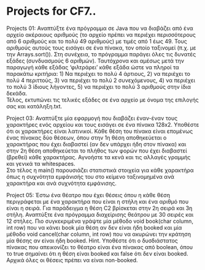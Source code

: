 # Projects for CF7..

Projects 01:  Αναπτύξτε ένα πρόγραμμα σε Java που να διαβάζει από ένα αρχείο ακέραιους 
αριθμούς  (το αρχείο πρέπει να περιέχει περισσότερους από 6 αριθμούς και το πολύ 
49 αριθμούς) με τιμές από 1 έως 49. Τους αριθμούς αυτούς τους εισάγει σε ένα 
πίνακα, τον οποίο ταξινομεί (π.χ. με την Arrays.sort()). Στη συνέχεια, το πρόγραμμα 
παράγει όλες τις δυνατές εξάδες (συνδυασμούς 6 αριθμών). Ταυτόχρονα και αμέσως 
μετά την παραγωγή κάθε εξάδας  ‘φιλτράρει’ κάθε εξάδα ώστε να πληροί τα 
παρακάτω κριτήρια: 1) Να περιέχει το πολύ 4 άρτιους, 2) να περιέχει το πολύ 4 
περιττούς, 3) να περιέχει το πολύ 2 συνεχόμενους, 4) να περιέχει το πολύ 3 ίδιους 
λήγοντες, 5) να περιέχει το πολύ 3 αριθμούς στην ίδια δεκάδα.  
Τέλος, εκτυπώνει τις τελικές εξάδες σε ένα αρχείο με όνομα της επιλογής σας και 
κατάληξη.txt. 

 Project 03:  Αναπτύξτε μία εφαρμογή που διαβάζει έναν-έναν τους χαρακτήρες ενός αρχείου και 
τους εισάγει σε ένα πίνακα 128x2. Υποθέστε ότι οι χαρακτήρες είναι λατινικοί. Κάθε 
θέση του πίνακα είναι επομένως ένας πίνακας δύο θέσεων, όπου στην 1η θέση 
αποθηκεύεται ο χαρακτήρας που έχει διαβαστεί (αν δεν υπάρχει ήδη στον πίνακα) 
και στην 2η θέση αποθηκεύεται το πλήθος των φορών που έχει διαβαστεί (βρεθεί) 
κάθε χαρακτήρας. Αγνοήστε τα κενά και τις αλλαγές γραμμής και γενικά τα 
whitespaces.  
Στο τέλος η main() παρουσιάζει στατιστικά στοιχεία για κάθε χαρακτήρα όπως η 
συχνότητα εμφάνισής του στο κείμενο ταξινομημένα ανά χαρακτήρα και ανά 
συχνότητα εμφάνισης. 

 
 Project 05:  Έστω ένα θέατρο που έχει θέσεις όπου η κάθε θέση περιγράφεται με ένα χαρακτήρα 
που είναι η στήλη και ένα αριθμό που είναι η σειρά. Για παράδειγμα η θέση C2 
βρίσκεται στην 2η σειρά και 3η στήλη. 
Αναπτύξτε ένα πρόγραμμα διαχείρισης θεάτρου με 30 σειρές και 12 στήλες. Πιο 
συγκεκριμένα γράψτε μία μέθοδο void book(char column, int row) που να κάνει book 
μία θέση αν δεν είναι ήδη booked και μία μέθοδο void cancel(char column, int row) 
που να ακυρώνει την κράτηση μία θέσης αν είναι ήδη booked. 
Hint. Υποθέστε ότι ο δυσδιάστατος πίνακας που απεικονίζει το θέατρο είναι ένα 
πίνακας από boolean, όπου το true σημαίνει ότι η θέση είναι booked και false ότι δεν 
είναι booked. Αρχικά όλες οι θέσεις πρέπει να είναι non-booked.

 

